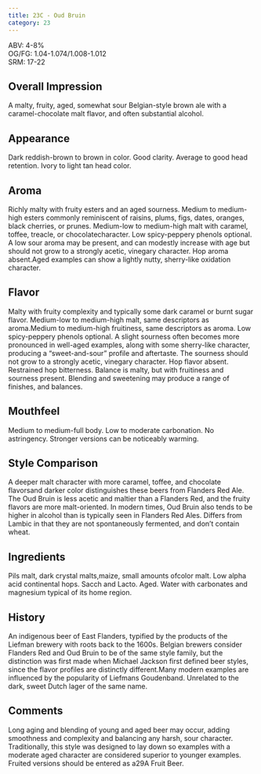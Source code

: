 ```yaml
---
title: 23C - Oud Bruin
category: 23
---
```


ABV: 4-8%  
OG/FG: 1.04-1.074/1.008-1.012  
SRM: 17-22  

## Overall Impression
A malty, fruity, aged, somewhat sour Belgian-style brown ale with a caramel-chocolate malt flavor, and often substantial alcohol.

## Appearance
Dark reddish-brown to brown in color. Good clarity. Average to good head retention. Ivory to light tan head color.

## Aroma
Richly malty with fruity esters and an aged sourness. Medium to medium-high esters commonly reminiscent of raisins, plums, figs, dates, oranges, black cherries, or prunes. Medium-low to medium-high malt with caramel, toffee, treacle, or chocolatecharacter. Low spicy-peppery phenols optional. A low sour aroma may be present, and can modestly increase with age but should not grow to a strongly acetic, vinegary character. Hop aroma absent.Aged examples can show a lightly nutty, sherry-like oxidation character.

## Flavor
Malty with fruity complexity and typically some dark caramel or burnt sugar flavor. Medium-low to medium-high malt, same descriptors as aroma.Medium to medium-high fruitiness, same descriptors as aroma. Low spicy-peppery phenols optional. A slight sourness often becomes more pronounced in well-aged examples, along with some sherry-like character, producing a “sweet-and-sour” profile and aftertaste. The sourness should not grow to a strongly acetic, vinegary character. Hop flavor absent. Restrained hop bitterness. Balance is malty, but with fruitiness and sourness present. Blending and sweetening may produce a range of finishes, and balances.

## Mouthfeel
Medium to medium-full body. Low to moderate carbonation. No astringency. Stronger versions can be noticeably warming.

## Style Comparison
A deeper malt character with more caramel, toffee, and chocolate flavorsand darker color distinguishes these beers from Flanders Red Ale. The Oud Bruin is less acetic and maltier than a Flanders Red, and the fruity flavors are more malt-oriented. In modern times, Oud Bruin also tends to be higher in alcohol than is typically seen in Flanders Red Ales. Differs from Lambic in that they are not spontaneously fermented, and don’t contain wheat.

## Ingredients
Pils malt, dark crystal malts,maize, small amounts ofcolor malt. Low alpha acid continental hops. Sacch and Lacto. Aged. Water with carbonates and magnesium typical of its home region.

## History
An indigenous beer of East Flanders, typified by the products of the Liefman brewery with roots back to the 1600s. Belgian brewers consider Flanders Red and Oud Bruin to be of the same style family, but the distinction was first made when Michael Jackson first defined beer styles, since the flavor profiles are distinctly different.Many modern examples are influenced by the popularity of Liefmans Goudenband. Unrelated to the dark, sweet Dutch lager of the same name.

## Comments
Long aging and blending of young and aged beer may occur, adding smoothness and complexity and balancing any harsh, sour character. Traditionally, this style was designed to lay down so examples with a moderate aged character are considered superior to younger examples. Fruited versions should be entered as a29A Fruit Beer.